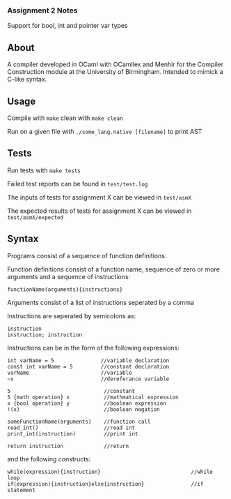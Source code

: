 ### Assignment 2 Notes
Support for bool, int and pointer var types

## About
A compiler developed in OCaml with OCamllex and Menhir for the Compiler Construction module at the University of Birmingham. Intended to mimick a C-like syntax.

## Usage
Compile with `make` clean with `make clean`

Run on a given file with `./some_lang.native [filename]` to print AST

## Tests

Run tests with `make tests`

Failed test reports can be found in `test/test.log`

The inputs of tests for assignment X can be viewed in `test/asmX`

The expected results of tests for assignment X can be viewed in `test/asmX/expected`

## Syntax
Programs consist of a sequence of function definitions.

Function definitions consist of a function name, sequence of zero or more arguments and a sequence of instructions:
```
functionName(arguments){instructions}
```

Arguments consist of a list of instructions seperated by a comma

Instructions are seperated by semicolons as:

```
instruction
instruction; instruction
```

Instructions can be in the form of the following expressions:

```
int varName = 5               //variable declaration
const int varName = 5         //constant declaration
varName                       //variable
~x                            //dereferance variable

5                              //constant
5 {math operation} x           //mathmatical expression
x {bool operation} y           //boolean expression
!(x)                           //boolean negation

someFunctionName(arguments)    //function call
read_int()                     //read int
print_int(instruction)         //print int

return instruction             //return
```

and the following constructs:

```
while(expression){instruction}                             //while loop
if(expression){instruction}else{instruction}               //if statement
```
